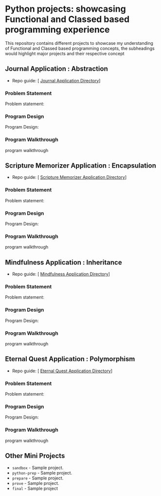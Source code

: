 # Python projects: showcasing Functional and Classed based programming experience
This repository contains different projects to showcase my understanding of Functional and Classed based programming concepts, the subheadings would highlight major projects and their respective  concept

## Journal Application : Abstraction
- Repo guide: [ [Journal Application Directory](https://github.com/akinwumidi/c-sharp-projects/tree/main/prove/Develop02)]
### Problem Statement
Problem statement:
### Program Design
Program Design:
### Program Walkthrough
program walkthrough

## Scripture Memorizer Application : Encapsulation
- Repo guide: [ [Scripture Memorizer Application Directory](https://github.com/akinwumidi/c-sharp-projects/tree/main/prove/Develop02)]
### Problem Statement
Problem statement:
### Program Design
Program Design:
### Program Walkthrough
program walkthrough

## Mindfulness Application : Inheritance
- Repo guide: [ [Mindfulness Application Directory](https://github.com/akinwumidi/c-sharp-projects/tree/main/prove/Develop02)]
### Problem Statement
Problem statement:
### Program Design
Program Design:
### Program Walkthrough
program walkthrough

## Eternal Quest Application : Polymorphism
- Repo guide: [ [Eternal Quest Application Directory](https://github.com/akinwumidi/c-sharp-projects/tree/main/prove/Develop02)]
### Problem Statement
Problem statement:
### Program Design
Program Design:
### Program Walkthrough
program walkthrough

## Other Mini Projects
* `sandbox` - Sample project.
* `python-prep` - Sample project.
* `prepare` - Sample project.
* `prove` - Sample project.
* `final` - Sample project

